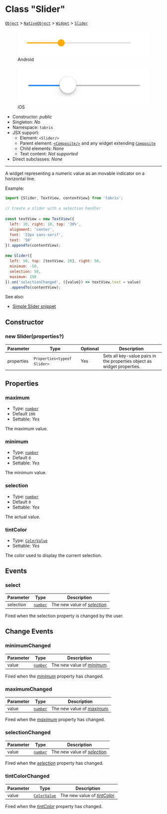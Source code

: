 ---
---
# Class "Slider"

<span style="white-space:nowrap;">[`Object`](https://developer.mozilla.org/en-US/docs/Web/JavaScript/Reference/Global_Objects/Object)</span> > <span style="white-space:nowrap;">[`NativeObject`](NativeObject.md)</span> > <span style="white-space:nowrap;">[`Widget`](Widget.md)</span> > <span style="white-space:nowrap;">[`Slider`](Slider.md)</span>

<div class="tabris-image"><figure><div><img srcset="img\android\Slider.png 2x" src="img\android\Slider.png" alt="Slider on Android"/></div><figcaption>Android</figcaption></figure><figure><div><img srcset="img\ios\Slider.png 2x" src="img\ios\Slider.png" alt="Slider on iOS"/></div><figcaption>iOS</figcaption></figure></div>

* Constructor: *public*
* Singleton: *No*
* Namespace: `tabris`
* JSX support:
  * Element: `<Slider/>`
  * Parent element: [`<Composite/>`](Composite.md) and any widget extending <span style="white-space:nowrap;">[`Composite`](Composite.md)</span>
  * Child elements: *None*
  * Text content: *Not supported*
* Direct subclasses: *None*
--------
A widget representing a numeric value as an movable indicator on a horizontal line.


Example:
```js
import {Slider, TextView, contentView} from 'tabris';

// Create a slider with a selection handler

const textView = new TextView({
  left: 10, right: 10, top: '30%',
  alignment: 'center',
  font: '22px sans-serif',
  text: '50'
}).appendTo(contentView);

new Slider({
  left: 50, top: [textView, 20], right: 50,
  minimum: -50,
  selection: 50,
  maximum: 150
}).on('selectionChanged', ({value}) => textView.text = value)
  .appendTo(contentView);
```
See also:

- [Simple Slider snippet](https://github.com/eclipsesource/tabris-js/tree/v3.0.0-beta2-dev.20190219+1046/snippets/slider.js)

## Constructor

### new Slider(properties?)

Parameter|Type|Optional|Description
-|-|-|-
properties | <span style="white-space:nowrap;">`Properties<typeof Slider>`</span> | Yes | Sets all key-value pairs in the properties object as widget properties.

## Properties

### maximum


* Type: <span style="white-space:nowrap;">[`number`](https://developer.mozilla.org/en-US/docs/Web/JavaScript/Data_structures#Number_type)</span>
* Default `100`
* Settable: *Yes*



The maximum value.

### minimum


* Type: <span style="white-space:nowrap;">[`number`](https://developer.mozilla.org/en-US/docs/Web/JavaScript/Data_structures#Number_type)</span>
* Default `0`
* Settable: *Yes*



The minimum value.

### selection


* Type: <span style="white-space:nowrap;">[`number`](https://developer.mozilla.org/en-US/docs/Web/JavaScript/Data_structures#Number_type)</span>
* Default `0`
* Settable: *Yes*



The actual value.

### tintColor


* Type: <span style="white-space:nowrap;">[`ColorValue`](../types.md#colorvalue)</span>
* Settable: *Yes*



The color used to display the current selection.


## Events

### select

Parameter|Type|Description
-|-|-
selection | <span style="white-space:nowrap;">[`number`](https://developer.mozilla.org/en-US/docs/Web/JavaScript/Data_structures#Number_type)</span> | The new value of *[selection](#selection)*.

Fired when the selection property is changed by the user.

## Change Events

### minimumChanged

Parameter|Type|Description
-|-|-
value | <span style="white-space:nowrap;">[`number`](https://developer.mozilla.org/en-US/docs/Web/JavaScript/Data_structures#Number_type)</span> | The new value of [*minimum*](#minimum).

Fired when the [*minimum*](#minimum) property has changed.

### maximumChanged

Parameter|Type|Description
-|-|-
value | <span style="white-space:nowrap;">[`number`](https://developer.mozilla.org/en-US/docs/Web/JavaScript/Data_structures#Number_type)</span> | The new value of [*maximum*](#maximum).

Fired when the [*maximum*](#maximum) property has changed.

### selectionChanged

Parameter|Type|Description
-|-|-
value | <span style="white-space:nowrap;">[`number`](https://developer.mozilla.org/en-US/docs/Web/JavaScript/Data_structures#Number_type)</span> | The new value of [*selection*](#selection).

Fired when the [*selection*](#selection) property has changed.

### tintColorChanged

Parameter|Type|Description
-|-|-
value | <span style="white-space:nowrap;">[`ColorValue`](../types.md#colorvalue)</span> | The new value of [*tintColor*](#tintColor).

Fired when the [*tintColor*](#tintColor) property has changed.

